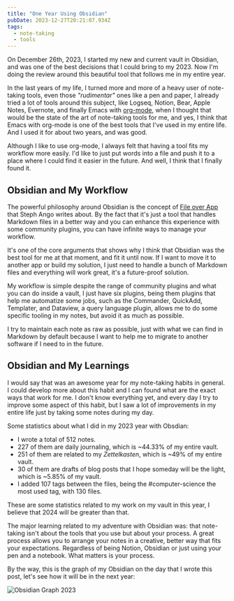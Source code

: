 ```yaml
---
title: "One Year Using Obsidian"
pubDate: 2023-12-27T20:21:07.934Z
tags:
  - note-taking
  - tools
---
```


On December 26th, 2023, I started my new and current vault in Obsidian, and was one of the best decisions that I could bring to my 2023. Now I'm doing the review around this beautiful tool that follows me in my entire year.

In the last years of my life, I turned more and more of a heavy user of note-taking tools, even those _"rudimentar"_ ones like a pen and paper, I already tried a lot of tools around this subject, like Logseq, Notion, Bear, Apple Notes, Evernote, and finally Emacs with [org-mode](https://orgmode.org/), when I thought that would be the state of the art of note-taking tools for me, and yes, I think that Emacs with org-mode is one of the best tools that I've used in my entire life. And I used it for about two years, and was good.

Although I like to use org-mode, I always felt that having a tool fits my workflow more easily. I'd like to just put words into a file and push it to a place where I could find it easier in the future.  And well, I think that I finally found it.

## Obsidian and My Workflow

The powerful philosophy around Obsidian is the concept of [File over App](https://stephango.com/file-over-app) that Steph Ango writes about. By the fact that it's just a tool that handles Markdown files in a better way and you can enhance this experience with some community plugins, you can have infinite ways to manage your workflow.

It's one of the core arguments that shows why I think that Obsidian was the best tool for me at that moment, and fit it until now. If I want to move it to another app or build my solution, I just need to handle a bunch of Markdown files and everything will work great, it's a future-proof solution.

My workflow is simple despite the range of community plugins and what you can do inside a vault, I just have six plugins, being them plugins that help me automatize some jobs, such as the Commander, QuickAdd, Templater, and Dataview, a query language plugin, allows me to do some specific tooling in my notes, but avoid it as much as possible.

I try to maintain each note as raw as possible, just with what we can find in Markdown by default because I want to help me to migrate to another software if I need to in the future.

## Obsidian and My Learnings

I would say that was an awesome year for my note-taking habits in general. I could develop more about this habit and I can found what are the exact ways that work for me. I don't know everything yet, and every day I try to improve some aspect of this habit, but I saw a lot of improvements in my entire life just by taking some notes during my day.

Some statistics about what I did in my 2023 year with Obsdian:

- I wrote a total of 512 notes.
- 227 of them are daily journaling, which is ~44.33% of my entire vault.
- 251 of them are related to my _Zettelkasten_, which is ~49% of my entire vault.
- 30 of them are drafts of blog posts that I hope someday will be the light, which is ~5.85% of my vault.
- I added 107 tags between the files, being the \#computer-science the most used tag, with 130 files.

These are some statistics related to my work on my vault in this year, I believe that 2024 will be greater than that.

The major learning related to my adventure with Obsidian was: that note-taking isn't about the tools that you use but about your process. A great process allows you to arrange your notes in a creative, better way that fits your expectations. Regardless of being Notion, Obsidian or just using your pen and a notebook. What matters is your process.

By the way, this is the graph of my Obsidian on the day that I wrote this post, let's see how it will be in the next year:

![Obsidian Graph 2023](/assets/obsidian-graph-2023.png)
